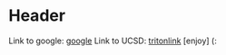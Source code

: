 # Header

Link to google: [google](www.google.com)
Link to UCSD: [tritonlink](students.ucsd.edu) [enjoy] (: